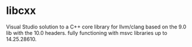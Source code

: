 # libcxx
Visual Studio solution to a C++ core library for llvm/clang based on the 9.0 lib with the 10.0 headers. fully functioning with msvc libraries up to 14.25.28610.
